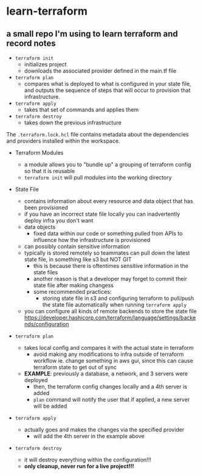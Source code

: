# learn-terraform
## a small repo I'm using to learn terraform and record notes

- `terraform init`
  - initializes project
  - downloads the associated provider defined in the main.tf file
- `terraform plan`
  - compares what is deployed to what is configured in your state file, and outputs the sequence of steps that will occur to provision that infrastructure.
- `terraform apply`
  - takes that set of commands and applies them
- `terraform destroy`
  - takes down the previous infrastructure

The `.terraform.lock.hcl` file contains metadata about the dependencies and providers installed within the workspace.

- Terraform Modules
  - a module allows you to "bundle up" a grouping of terraform config so that it is reusable
  - `terraform init` will pull modules into the working directory
- State File
  - contains information about every resource and data object that has been provisioned
  - if you have an incorrect state file locally you can inadvertently deploy infra you don't want
  - data objects
    - fixed data within our code or something pulled from APIs to influence how the infrastructure is provisioned
  - can possibly contain sensitive information
  - typically is stored remotely so teammates can pull down the latest state file, in something like s3 but NOT GIT
    - this is because there is oftentimes sensitive information in the state files
    - another reason is that a developer may forget to commit their state file after making changess
    - some recommended practices:
      - storing state file in s3 and configuring terraform to pull/push the state file automatically when running `terraform apply`
  - you can configure all kinds of remote backends to store the state file https://developer.hashicorp.com/terraform/language/settings/backends/configuration

- `terraform plan`
  - takes local config and compares it with the actual state in terraform
    - avoid making any modifications to infra outside of terraform workflow ie. change something in aws gui, since this can cause terraform state to get out of sync
  - **EXAMPLE**: previously a database, a network, and 3 servers were deployed
    - then, the terraform config changes locally and a 4th server is added
    - `plan` command will notify the user that if applied, a new server will be added
- `terraform apply`
  - actually goes and makes the changes via the specified provider
    - will add the 4th server in the example above
- `terraform destroy`
  - it will destroy everything within the configuration!!!
  - **only cleanup, never run for a live project!!!**

# 